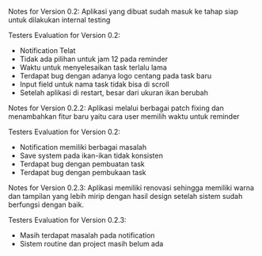 Notes for Version 0.2:
  Aplikasi yang dibuat sudah masuk ke tahap siap untuk dilakukan internal testing

Testers Evaluation for Version 0.2:
  - Notification Telat 
  - Tidak ada pilihan untuk jam 12 pada reminder 
  - Waktu untuk menyelesaikan task terlalu lama 
  - Terdapat bug dengan adanya logo centang pada task baru
  - Input field untuk nama task tidak bisa di scroll
  - Setelah aplikasi di restart, besar dari ukuran ikan berubah


Notes for Version 0.2.2:
  Aplikasi melalui berbagai patch fixing dan menambahkan fitur baru yaitu cara user memilih waktu untuk reminder 

Testers Evaluation for Version 0.2:
  - Notification memiliki berbagai masalah
  - Save system pada ikan-ikan tidak konsisten
  - Terdapat bug dengan pembuatan task
  - Terdapat bug dengan pembukaan task


Notes for Version 0.2.3:
  Aplikasi memiliki renovasi sehingga memiliki warna dan tampilan yang lebih mirip dengan hasil design setelah sistem sudah berfungsi dengan baik.
  
Testers Evaluation for Version 0.2.3:
  - Masih terdapat masalah pada notification
  - Sistem routine dan project masih belum ada
